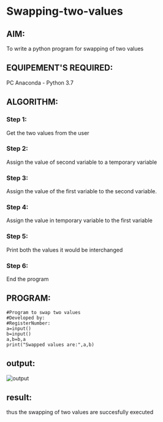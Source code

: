 # Swapping-two-values
## AIM:
To write a python program for swapping of two values
## EQUIPEMENT'S REQUIRED: 
PC
Anaconda - Python 3.7
## ALGORITHM: 
### Step 1:
Get the two values from the user
### Step 2: 
Assign the value of second variable to a temporary variable 
### Step 3: 
Assign the value of the first variable to the second variable.
### Step 4:  
Assign the value in temporary variable to the first variable
### Step 5: 
Print both the values it would be interchanged
### Step 6: 
End the program
## PROGRAM:
```
#Program to swap two values
#Developed by: 
#RegisterNumber:
a=input()
b=input()
a,b=b,a
print("Swapped values are:",a,b)
```


## output:
![output](/Swapping-two-values/swap%20output.png)

## result:
thus the swapping of two values are succesfully executed


